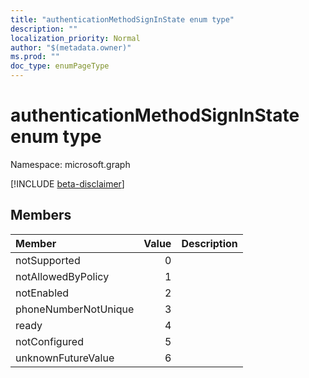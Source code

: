 ```yaml
---
title: "authenticationMethodSignInState enum type"
description: ""
localization_priority: Normal
author: "$(metadata.owner)"
ms.prod: ""
doc_type: enumPageType
---
```


# authenticationMethodSignInState enum type

Namespace: microsoft.graph

[!INCLUDE [beta-disclaimer](../../includes/beta-disclaimer.md)]

## Members

| Member               | Value | Description |
| :------------------- | ----: | :---------- |
| notSupported         | 0     |             |
| notAllowedByPolicy   | 1     |             |
| notEnabled           | 2     |             |
| phoneNumberNotUnique | 3     |             |
| ready                | 4     |             |
| notConfigured        | 5     |             |
| unknownFutureValue   | 6     |             |
